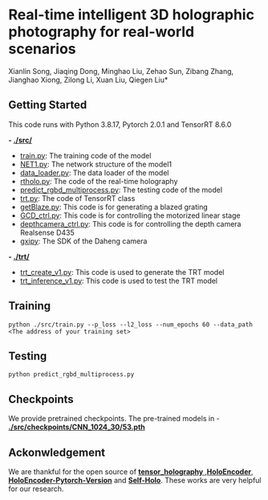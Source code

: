 # **Real-time intelligent 3D holographic photography for real-world scenarios**

Xianlin Song, Jiaqing Dong, Minghao Liu, Zehao Sun, Zibang Zhang, Jianghao Xiong, Zilong Li, Xuan Liu, Qiegen Liu*


## Getting Started

This code runs with Python 3.8.17, Pytorch 2.0.1 and TensorRT 8.6.0

**- [./src/](./src/)**
- [train.py](./src/train.py): The training code of the model
- [NET1.py](./src/NET1.py): The network structure of the model1
- [data_loader.py](./src/data_loader.py): The data loader of the model
- [rtholo.py](./src/rtholo.py): The code of the real-time holography
- [predict_rgbd_multiprocess.py](./src/predict_rgbd_multiprocess.py): The testing code of the model
- [trt.py](./src/trt.py): The code of TensorRT class
- [getBlaze.py](./src/getBlaze.py): This code is for generating a blazed grating
- [GCD_ctrl.py](./src/GCD_ctrl.py): This code is for controlling the motorized linear stage
- [depthcamera_ctrl.py](./src/depthcamera_ctrl.py): This code is for controlling the depth camera Realsense D435
- [gxipy](./src/gxipy): The SDK of the Daheng camera

**- [./trt/](./trt/)**
- [trt_create_v1.py](./trt/trt_create_v1.py): This code is used to generate the TRT model
- [trt_inference_v1.py](./trt/trt_inference_v1.py): This code is used to test the TRT model

## Training
```
python ./src/train.py --p_loss --l2_loss --num_epochs 60 --data_path <The address of your training set>
```

## Testing
```
python predict_rgbd_multiprocess.py
```

## Checkpoints
We provide pretrained checkpoints. The pre-trained models in  - [**./src/checkpoints/CNN_1024_30/53.pth**](./src/checkpoints/CNN_1024_30/53.pth)

## Ackonwledgement

We are thankful for the open source of **[tensor_holography
](https://github.com/liangs111/tensor_holography/tree/main)**,**[HoloEncoder](https://github.com/THUHoloLab/Holo-encoder)**, **[HoloEncoder-Pytorch-Version](https://github.com/flyingwolfz/holoencoder-python-version)** and **[Self-Holo](https://github.com/SXHyeah/Self-Holo)**.
These works are very helpful for our research.
